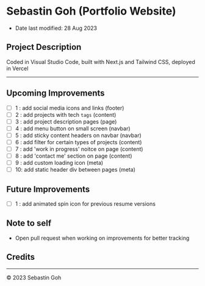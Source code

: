 # Sebastin Goh (Portfolio Website)
* Date last modified: 28 Aug 2023

## Project Description
Coded in Visual Studio Code, built with Next.js and Tailwind CSS, deployed in Vercel

---
## Upcoming Improvements
- [ ] 1 : add social media icons and links         (footer)
- [ ] 2 : add projects with tech `tags`            (content)
- [ ] 3 : add project description pages            (page)
- [ ] 4 : add menu button on small screen          (navbar)
- [ ] 5 : add sticky content headers on navbar     (navbar)
- [ ] 6 : add filter for certain types of projects (content)
- [ ] 7 : add 'work in progress' noitce on page    (content)
- [ ] 8 : add 'contact me' section on page         (content)
- [ ] 9 : add custom loading icon                  (meta)
- [ ] 10: add static header div between pages      (meta)

## Future Improvements
- [ ] 1 : add animated spin icon for previous resume versions

## Note to self
- Open pull request when working on improvements for better tracking

## Credits
- - -
© 2023 Sebastin Goh
